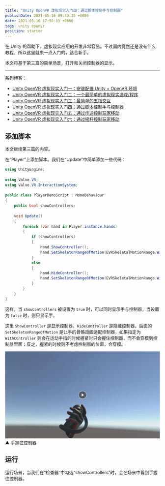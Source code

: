 ```yaml
---
title: "Unity OpenVR 虚拟现实入门四：通过脚本控制手与控制器"
publishDate: 2021-05-16 09:49:15 +0800
date: 2021-05-16 17:50:13 +0800
tags: unity openvr
position: starter
---
```


在 Unity 的帮助下，虚拟现实应用的开发非常容易。不过国内竟然还是没有什么教程，所以这里就来一点入门的，适合新手。

本文将基于第三篇的简单场景，打开和关闭控制器的显示。

---

系列博客：

- [Unity OpenVR 虚拟现实入门一：安装配置 Unity + OpenVR 环境](https://blog.walterlv.com/post/unity-openvr-starting-1.html)
- [Unity OpenVR 虚拟现实入门二：一个最简单的虚拟现实游戏/程序](https://blog.walterlv.com/post/unity-openvr-starting-2.html)
- [Unity OpenVR 虚拟现实入门三：最简单的五指交互](https://blog.walterlv.com/post/unity-openvr-starting-3.html)
- [Unity OpenVR 虚拟现实入门四：通过脚本控制手与控制器](https://blog.walterlv.com/post/unity-openvr-starting-4.html)
- [Unity OpenVR 虚拟现实入门五：通过传送控制玩家移动](https://blog.walterlv.com/post/unity-openvr-starting-5.html)
- [Unity OpenVR 虚拟现实入门六：通过摇杆控制玩家移动](https://blog.walterlv.com/post/unity-openvr-starting-6.html)

<div id="toc"></div>

## 添加脚本

本文继续第三篇的内容。

在“Player”上添加脚本。我们在“Update”中简单添加一些代码：

```csharp
using UnityEngine;

using Valve.VR;
using Valve.VR.InteractionSystem;

public class PlayerDemoScript : MonoBehaviour
{
    public bool showControllers;

    void Update()
    {
        foreach (var hand in Player.instance.hands)
        {
            if (showControllers)
            {
                hand.ShowController();
                hand.SetSkeletonRangeOfMotion(EVRSkeletalMotionRange.WithController);
            }
            else
            {
                hand.HideController();
                hand.SetSkeletonRangeOfMotion(EVRSkeletalMotionRange.WithoutController);
            }
        }
    }
}
```

这样，当 `showControllers` 被设置为 `true` 时，可以同时显示手与控制器，当设置为 `false` 时，则只显示手。

这里 `ShowController` 是显示控制器，`HideController` 是隐藏控制器。后面的 `SetSkeletonRangeOfMotion` 是让手的骨骼动画适配控制器，如果指定为 `WithController` 则会在运动手指的时候握紧时只会握住控制器，而不会穿模到控制器里面；反之，握紧的时候则不考虑控制器的位置，会穿模。

[![手握住控制器](/static/posts/2021-05-16-09-46-33.png)](https://r302.cc/Yz0D3Ax?platform=enpc&channel=copylink)  
▲ 手握住控制器

## 运行

运行场景，当我们在“检查器”中勾选“showControllers”时，会在场景中看到手握住控制器。
